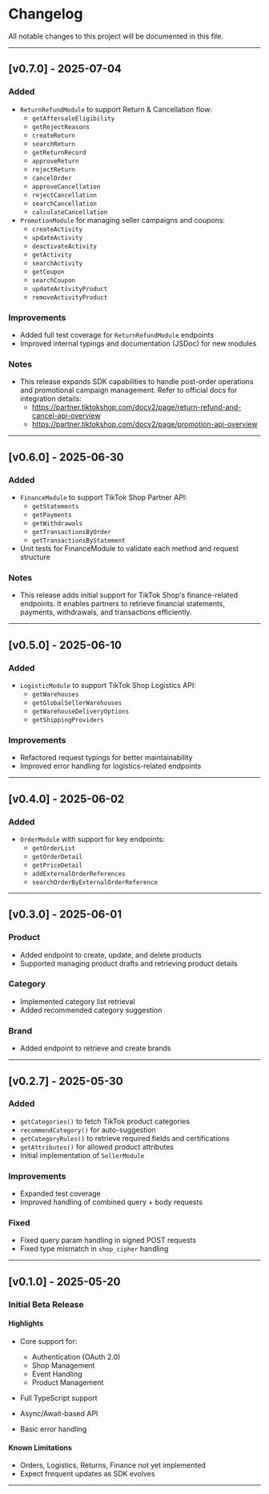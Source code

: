 # Changelog

All notable changes to this project will be documented in this file.

---

## [v0.7.0] - 2025-07-04
### Added
- `ReturnRefundModule` to support Return & Cancellation flow:
  - `getAftersaleEligibility`
  - `getRejectReasons`
  - `createReturn`
  - `searchReturn`
  - `getReturnRecord`
  - `approveReturn`
  - `rejectReturn`
  - `cancelOrder`
  - `approveCancellation`
  - `rejectCancellation`
  - `searchCancellation`
  - `calculateCancellation`
- `PromotionModule` for managing seller campaigns and coupons:
  - `createActivity`
  - `updateActivity`
  - `deactivateActivity`
  - `getActivity`
  - `searchActivity`
  - `getCoupon`
  - `searchCoupon`
  - `updateActivityProduct`
  - `removeActivityProduct`

### Improvements
- Added full test coverage for `ReturnRefundModule` endpoints
- Improved internal typings and documentation (JSDoc) for new modules

### Notes
- This release expands SDK capabilities to handle post-order operations and promotional campaign management. Refer to official docs for integration details:
  - https://partner.tiktokshop.com/docv2/page/return-refund-and-cancel-api-overview
  - https://partner.tiktokshop.com/docv2/page/promotion-api-overview

---

## [v0.6.0] - 2025-06-30
### Added
- `FinanceModule` to support TikTok Shop Partner API:
  - `getStatements`
  - `getPayments`
  - `getWithdrawals`
  - `getTransactionsByOrder`
  - `getTransactionsByStatement`
- Unit tests for FinanceModule to validate each method and request structure

### Notes
- This release adds initial support for TikTok Shop's finance-related endpoints. It enables partners to retrieve financial statements, payments, withdrawals, and transactions efficiently.

---

## [v0.5.0] - 2025-06-10
### Added
- `LogisticModule` to support TikTok Shop Logistics API:
  - `getWarehouses`
  - `getGlobalSellerWarehouses`
  - `getWarehouseDeliveryOptions`
  - `getShippingProviders`

### Improvements
- Refactored request typings for better maintainability
- Improved error handling for logistics-related endpoints

---

## [v0.4.0] - 2025-06-02
### Added
- `OrderModule` with support for key endpoints:
  - `getOrderList`
  - `getOrderDetail`
  - `getPriceDetail`
  - `addExternalOrderReferences`
  - `searchOrderByExternalOrderReference`

---

## [v0.3.0] - 2025-06-01
### Product
- Added endpoint to create, update, and delete products
- Supported managing product drafts and retrieving product details

### Category
- Implemented category list retrieval
- Added recommended category suggestion

### Brand
- Added endpoint to retrieve and create brands

---

## [v0.2.7] - 2025-05-30
### Added
- `getCategories()` to fetch TikTok product categories
- `recommendCategory()` for auto-suggestion
- `getCategoryRules()` to retrieve required fields and certifications
- `getAttributes()` for allowed product attributes
- Initial implementation of `SellerModule`

### Improvements
- Expanded test coverage
- Improved handling of combined query + body requests

### Fixed
- Fixed query param handling in signed POST requests
- Fixed type mismatch in `shop_cipher` handling

---

## [v0.1.0] - 2025-05-20
### Initial Beta Release

#### Highlights
- Core support for:
  - Authentication (OAuth 2.0)
  - Shop Management
  - Event Handling
  - Product Management

- Full TypeScript support
- Async/Await-based API
- Basic error handling

#### Known Limitations
- Orders, Logistics, Returns, Finance not yet implemented
- Expect frequent updates as SDK evolves

---
